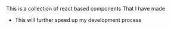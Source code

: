 This is a collection of react based components That I have made 
- This will further speed up my development process
